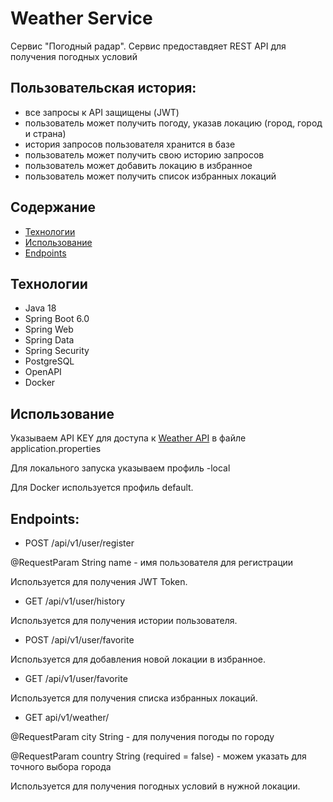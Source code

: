# Weather Service
Сервис "Погодный радар". Cервис предоставдяет REST API для получения погодных условий

## Пользовательская история:
- все запросы к API защищены (JWT)
- пользователь может получить погоду, указав локацию (город, город и страна)
- история запросов пользователя хранится в базе
- пользователь может получить свою историю запросов
- пользователь может добавить локацию в избранное
- пользователь может получить список избранных локаций

## Содержание
- [Технологии](#технологии)
- [Использование](#использование)
- [Endpoints](#endpoints)

## Технологии
- Java 18
- Spring Boot 6.0
- Spring Web
- Spring Data
- Spring Security
- PostgreSQL
- OpenAPI
- Docker

## Использование
Указываем API KEY для доступа к [Weather API](https://openweathermap.org) в файле application.properties

Для локального запуска указываем профиль -local

Для Docker используется профиль default.

## Endpoints:

- POST /api/v1/user/register

@RequestParam String name - имя пользователя для регистрации

Используется для получения JWT Token.

- GET /api/v1/user/history

Используется для получения истории пользователя. 

- POST /api/v1/user/favorite

Используется для добавления новой локации в избранное.

- GET /api/v1/user/favorite

Используется для получения списка избранных локаций. 

- GET api/v1/weather/

@RequestParam city String - для получения погоды по городу

@RequestParam country String (required = false) - можем указать для точного выбора города  

Используется для получения погодных условий в нужной локации.
